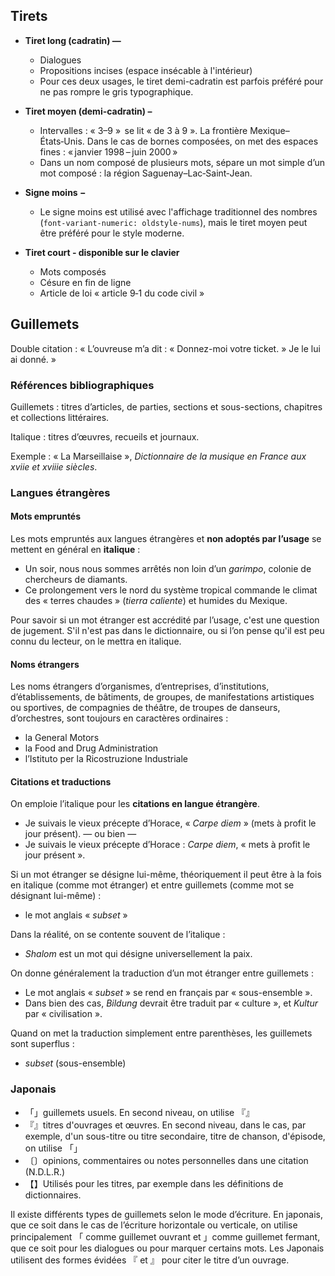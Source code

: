 ## Tirets

- **Tiret long (cadratin) —**
    - Dialogues
    - Propositions incises (espace insécable à l'intérieur)
    - Pour ces deux usages, le tiret demi-cadratin est parfois préféré pour ne pas rompre le gris typographique.

- **Tiret moyen (demi-cadratin) –**
    - Intervalles : « 3–9 »  se lit « de 3 à 9 ». La frontière Mexique–États‑Unis. Dans le cas de bornes composées, on met des espaces fines : « janvier 1998 – juin 2000 »
    - Dans un nom composé de plusieurs mots, sépare un mot simple d’un mot composé : la région Saguenay–Lac‑Saint‑Jean.

- **Signe moins −**
    - Le signe moins est utilisé avec l'affichage traditionnel des nombres (`font-variant-numeric: oldstyle-nums`), mais le tiret moyen peut être préféré pour le style moderne.

- **Tiret court ‑ disponible sur le clavier**
    - Mots composés
    - Césure en fin de ligne
    - Article de loi « article 9‑1 du code civil »

## Guillemets

Double citation : « L’ouvreuse m’a dit : « Donnez-moi votre ticket. » Je le lui ai donné. »

### Références bibliographiques

Guillemets : titres d’articles, de parties, sections et sous-sections, chapitres et collections littéraires.

Italique : titres d’œuvres, recueils et journaux.

Exemple : « La Marseillaise », *Dictionnaire de la musique en France aux xviie et xviiie siècles*.

### Langues étrangères

#### Mots empruntés

Les mots empruntés aux langues étrangères et **non adoptés par l’usage** se mettent en général en **italique** :

- Un soir, nous nous sommes arrêtés non loin d’un *garimpo*, colonie de chercheurs de diamants.
- Ce prolongement vers le nord du système tropical commande le climat des « terres chaudes » (*tierra caliente*) et humides du Mexique.

Pour savoir si un mot étranger est accrédité par l’usage, c'est une question de jugement. S'il n'est pas dans le dictionnaire, ou si l’on pense qu'il est peu connu du lecteur, on le mettra en italique.

#### Noms étrangers

Les noms étrangers d’organismes, d’entreprises, d’institutions, d’établissements, de bâtiments, de groupes, de manifestations artistiques ou sportives, de compagnies de théâtre, de troupes de danseurs, d’orchestres, sont toujours en caractères ordinaires :

- la General Motors
- la Food and Drug Administration
- l’Istituto per la Ricostruzione Industriale

#### Citations et traductions

On emploie l’italique pour les **citations en langue étrangère**.

- Je suivais le vieux précepte d’Horace, « *Carpe diem* » (mets à profit le jour présent).
— ou bien —
- Je suivais le vieux précepte d’Horace : *Carpe diem*, « mets à profit le jour présent ».

Si un mot étranger se désigne lui-même, théoriquement il peut être à la fois en italique (comme mot étranger) et entre guillemets (comme mot se désignant lui-même) :

- le mot anglais « *subset* »

Dans la réalité, on se contente souvent de l’italique :

- *Shalom* est un mot qui désigne universellement la paix.

On donne généralement la traduction d’un mot étranger entre guillemets :

- Le mot anglais « *subset* » se rend en français par « sous-ensemble ».
- Dans bien des cas, *Bildung* devrait être traduit par « culture », et *Kultur* par « civilisation ».

Quand on met la traduction simplement entre parenthèses, les guillemets sont superflus :

- *subset* (sous-ensemble)

### Japonais

- 「」guillemets usuels. En second niveau, on utilise 『』
- 『』titres d'ouvrages et œuvres. En second niveau, dans le cas, par exemple, d'un sous-titre ou titre secondaire, titre de chanson, d'épisode, on utilise 「」
- 〔〕opinions, commentaires ou notes personnelles dans une citation (N.D.L.R.)
- 【】Utilisés pour les titres, par exemple dans les définitions de dictionnaires.

Il existe différents types de guillemets selon le mode d’écriture. En japonais, que ce soit dans le cas de l’écriture horizontale ou verticale, on utilise principalement 「 comme guillemet ouvrant et 」comme guillemet fermant, que ce soit pour les dialogues ou pour marquer certains mots. Les Japonais utilisent des formes évidées 『 et 』 pour citer le titre d’un ouvrage.
